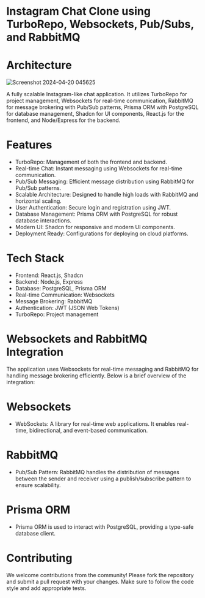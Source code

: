 # Instagram Chat Clone using TurboRepo, Websockets, Pub/Subs, and RabbitMQ

# Architecture

![Screenshot 2024-04-20 045625](https://github.com/AnirudhMemani/instagram-chat-clone/assets/46074384/d705140f-1999-4a3d-b12b-6ffffa248e4e)

A fully scalable Instagram-like chat application. It utilizes TurboRepo for project management, Websockets for real-time communication, RabbitMQ for message brokering with Pub/Sub patterns, Prisma ORM with PostgreSQL for database management, Shadcn for UI components, React.js for the frontend, and Node/Express for the backend.

# Features

+ TurboRepo: Management of both the frontend and backend.
+ Real-time Chat: Instant messaging using Websockets for real-time communication.
+ Pub/Sub Messaging: Efficient message distribution using RabbitMQ for Pub/Sub patterns.
+ Scalable Architecture: Designed to handle high loads with RabbitMQ and horizontal scaling.
+ User Authentication: Secure login and registration using JWT.
+ Database Management: Prisma ORM with PostgreSQL for robust database interactions.
+ Modern UI: Shadcn for responsive and modern UI components.
+ Deployment Ready: Configurations for deploying on cloud platforms.

# Tech Stack

+ Frontend: React.js, Shadcn
+ Backend: Node.js, Express
+ Database: PostgreSQL, Prisma ORM
+ Real-time Communication: Websockets
+ Message Brokering: RabbitMQ
+ Authentication: JWT (JSON Web Tokens)
+ TurboRepo: Project management

# Websockets and RabbitMQ Integration

The application uses Websockets for real-time messaging and RabbitMQ for handling message brokering efficiently. Below is a brief overview of the integration:

# Websockets

+ WebSockets: A library for real-time web applications. It enables real-time, bidirectional, and event-based communication.

# RabbitMQ

+ Pub/Sub Pattern: RabbitMQ handles the distribution of messages between the sender and receiver using a publish/subscribe pattern to ensure scalability.

# Prisma ORM

+ Prisma ORM is used to interact with PostgreSQL, providing a type-safe database client.

# Contributing

We welcome contributions from the community! Please fork the repository and submit a pull request with your changes. Make sure to follow the code style and add appropriate tests.
